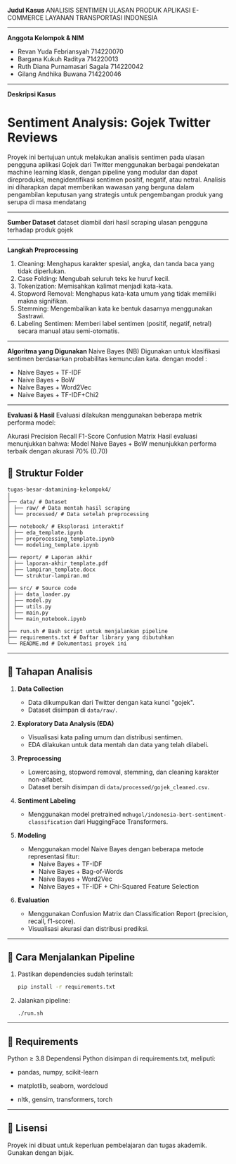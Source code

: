 **Judul Kasus**
ANALISIS SENTIMEN ULASAN PRODUK APLIKASI E-COMMERCE LAYANAN TRANSPORTASI INDONESIA

---
**Anggota Kelompok & NIM**
- Revan Yuda Febriansyah		714220070
- Bargana Kukuh Raditya		714220013
- Ruth Diana Purnamasari Sagala	714220042
- Gilang Andhika Buwana		714220046
  
---

**Deskripsi Kasus**
# Sentiment Analysis: Gojek Twitter Reviews

Proyek ini bertujuan untuk melakukan analisis sentimen pada ulasan pengguna aplikasi Gojek dari Twitter menggunakan berbagai pendekatan machine learning klasik, dengan pipeline yang modular dan dapat direproduksi, mengidentifikasi sentimen positif, negatif, atau netral.
Analisis ini diharapkan dapat memberikan wawasan yang berguna dalam pengambilan keputusan yang strategis untuk pengembangan produk yang serupa di masa mendatang

---
**Sumber Dataset**
dataset diambil dari hasil scraping ulasan pengguna terhadap produk gojek

---
**Langkah Preprocessing**
1. Cleaning: Menghapus karakter spesial, angka, dan tanda baca yang tidak diperlukan.
2. Case Folding: Mengubah seluruh teks ke huruf kecil.
3. Tokenization: Memisahkan kalimat menjadi kata-kata.
4. Stopword Removal: Menghapus kata-kata umum yang tidak memiliki makna signifikan.
5. Stemming: Mengembalikan kata ke bentuk dasarnya menggunakan Sastrawi.
6. Labeling Sentimen: Memberi label sentimen (positif, negatif, netral) secara manual atau semi-otomatis.

---

**Algoritma yang Digunakan**
Naive Bayes (NB)
Digunakan untuk klasifikasi sentimen berdasarkan probabilitas kemunculan kata.
dengan model :
- Naive Bayes + TF-IDF
- Naive Bayes + BoW
- Naive Bayes + Word2Vec
- Naive Bayes + TF-IDF+Chi2

---
**Evaluasi & Hasil**
Evaluasi dilakukan menggunakan beberapa metrik performa model:

Akurasi
Precision
Recall
F1-Score
Confusion Matrix
Hasil evaluasi menunjukkan bahwa:
Model Naive Bayes + BoW menunjukkan performa terbaik dengan akurasi 70% (0.70)

## 📁 Struktur Folder
```
tugas-besar-datamining-kelompok4/
│
├── data/ # Dataset
│ ├── raw/ # Data mentah hasil scraping
│ └── processed/ # Data setelah preprocessing
│
├── notebook/ # Eksplorasi interaktif
│ ├── eda_template.ipynb
│ ├── preprocessing_template.ipynb
│ └── modeling_template.ipynb
│
├── report/ # Laporan akhir
│ ├── laporan-akhir_template.pdf
│ ├── lampiran_template.docx
│ └── struktur-lampiran.md
│
├── src/ # Source code
│ ├── data_loader.py
│ ├── model.py
│ ├── utils.py
│ ├── main.py
│ └── main_notebook.ipynb
│
├── run.sh # Bash script untuk menjalankan pipeline
├── requirements.txt # Daftar library yang dibutuhkan
└── README.md # Dokumentasi proyek ini
```
---

## 📌 Tahapan Analisis

1. **Data Collection**
   - Data dikumpulkan dari Twitter dengan kata kunci "gojek".
   - Dataset disimpan di `data/raw/`.

2. **Exploratory Data Analysis (EDA)**
   - Visualisasi kata paling umum dan distribusi sentimen.
   - EDA dilakukan untuk data mentah dan data yang telah dilabeli.

3. **Preprocessing**
   - Lowercasing, stopword removal, stemming, dan cleaning karakter non-alfabet.
   - Dataset bersih disimpan di `data/processed/gojek_cleaned.csv`.

4. **Sentiment Labeling**
   - Menggunakan model pretrained `mdhugol/indonesia-bert-sentiment-classification` dari HuggingFace Transformers.

5. **Modeling**
   - Menggunakan model Naive Bayes dengan beberapa metode representasi fitur:
     - Naive Bayes + TF-IDF
     - Naive Bayes + Bag-of-Words
     - Naive Bayes + Word2Vec
     - Naive Bayes + TF-IDF + Chi-Squared Feature Selection

6. **Evaluation**
   - Menggunakan Confusion Matrix dan Classification Report (precision, recall, f1-score).
   - Visualisasi akurasi dan distribusi prediksi.

---

## 🚀 Cara Menjalankan Pipeline

1. Pastikan dependencies sudah terinstall:
   ```bash
   pip install -r requirements.txt
   ```

2. Jalankan pipeline:
    ```
    ./run.sh
    ```

---

## 🧩 Requirements
Python ≥ 3.8
Dependensi Python disimpan di requirements.txt, meliputi:

- pandas, numpy, scikit-learn

- matplotlib, seaborn, wordcloud

- nltk, gensim, transformers, torch

---

## 📜 Lisensi
Proyek ini dibuat untuk keperluan pembelajaran dan tugas akademik. Gunakan dengan bijak.
